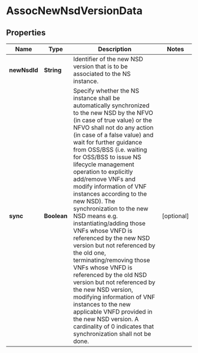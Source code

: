 
# AssocNewNsdVersionData

## Properties
Name | Type | Description | Notes
------------ | ------------- | ------------- | -------------
**newNsdId** | **String** | Identifier of the new NSD version that is to be associated to the NS instance.  | 
**sync** | **Boolean** | Specify whether the NS instance shall be automatically synchronized to the new NSD by the NFVO (in case of true value) or the NFVO shall not do any action (in case of a false value) and wait for further guidance from OSS/BSS (i.e. waiting for OSS/BSS to issue NS lifecycle management operation to explicitly add/remove VNFs and modify information of VNF instances according to the new NSD). The synchronization to the new NSD means e.g. instantiating/adding those VNFs whose VNFD is referenced by the new NSD version but not referenced by the old one, terminating/removing those VNFs whose VNFD is referenced by the old NSD version but not referenced by the new NSD version, modifying information of VNF instances to the new applicable VNFD provided in the new NSD version. A cardinality of 0 indicates that synchronization shall not be done.  |  [optional]



